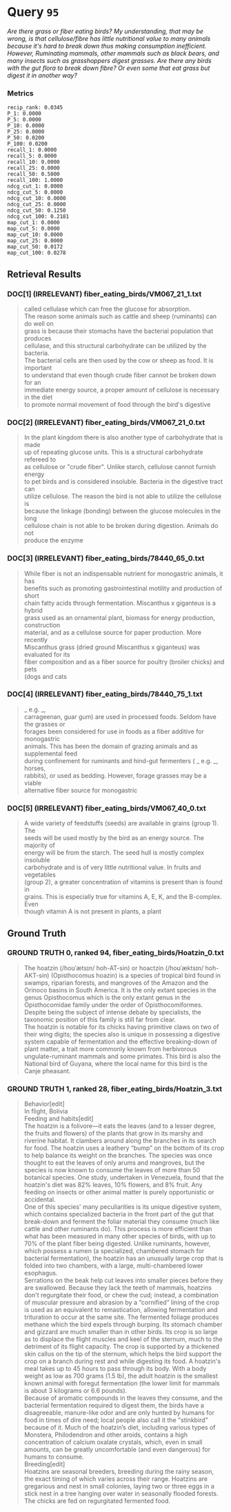 # Query `95`

*Are there grass or fiber eating birds?
My understanding, that may be wrong, is that cellulose/fibre has little nutritional value to many animals because it's hard to break down thus making consumption inefficient. However, Ruminating mammals, other mammals such as black bears, and many insects such as grasshoppers digest grasses.
Are there any birds with the gut flora to break down fibre? Or even some that eat grass but digest it in another way?*

### Metrics

```
recip_rank: 0.0345
P_1: 0.0000
P_5: 0.0000
P_10: 0.0000
P_25: 0.0000
P_50: 0.0200
P_100: 0.0200
recall_1: 0.0000
recall_5: 0.0000
recall_10: 0.0000
recall_25: 0.0000
recall_50: 0.5000
recall_100: 1.0000
ndcg_cut_1: 0.0000
ndcg_cut_5: 0.0000
ndcg_cut_10: 0.0000
ndcg_cut_25: 0.0000
ndcg_cut_50: 0.1250
ndcg_cut_100: 0.2181
map_cut_1: 0.0000
map_cut_5: 0.0000
map_cut_10: 0.0000
map_cut_25: 0.0000
map_cut_50: 0.0172
map_cut_100: 0.0278
```

## Retrieval Results

### DOC[1] (IRRELEVANT) fiber_eating_birds/VM067_21_1.txt
> called cellulase which can free the glucose for absorption.<br>The reason some animals such as cattle and sheep (ruminants) can do well on<br>grass is because their stomachs have the bacterial population that produces<br>cellulase, and this structural carbohydrate can be utilized by the bacteria.<br>The bacterial cells are then used by the cow or sheep as food. It is important<br>to understand that even though crude fiber cannot be broken down for an<br>immediate energy source, a proper amount of cellulose is necessary in the diet<br>to promote normal movement of food through the bird's digestive

### DOC[2] (IRRELEVANT) fiber_eating_birds/VM067_21_0.txt
> In the plant kingdom there is also another type of carbohydrate that is made<br>up of repeating glucose units. This is a structural carbohydrate refereed to<br>as cellulose or "crude fiber". Unlike starch, cellulose cannot furnish energy<br>to pet birds and is considered insoluble. Bacteria in the digestive tract can<br>utilize cellulose. The reason the bird is not able to utilize the cellulose is<br>because the linkage (bonding) between the glucose molecules in the long<br>cellulose chain is not able to be broken during digestion. Animals do not<br>produce the enzyme

### DOC[3] (IRRELEVANT) fiber_eating_birds/78440_65_0.txt
> While fiber is not an indispensable nutrient for monogastric animals, it has<br>benefits such as promoting gastrointestinal motility and production of short<br>chain fatty acids through fermentation. Miscanthus x giganteus is a hybrid<br>grass used as an ornamental plant, biomass for energy production, construction<br>material, and as a cellulose source for paper production. More recently<br>Miscanthus grass (dried ground Miscanthus x giganteus) was evaluated for its<br>fiber composition and as a fiber source for poultry (broiler chicks) and pets<br>(dogs and cats

### DOC[4] (IRRELEVANT) fiber_eating_birds/78440_75_1.txt
> _ e.g.  _,<br>carrageenan, guar gum) are used in processed foods. Seldom have the grasses or<br>forages been considered for use in foods as a fiber additive for monogastric<br>animals. This has been the domain of grazing animals and as supplemental feed<br>during confinement for ruminants and hind-gut fermenters ( _ e.g.  _, horses,<br>rabbits), or used as bedding. However, forage grasses may be a viable<br>alternative fiber source for monogastric

### DOC[5] (IRRELEVANT) fiber_eating_birds/VM067_40_0.txt
> A wide variety of feedstuffs (seeds) are available in grains (group 1). The<br>seeds will be used mostly by the bird as an energy source. The majority of<br>energy will be from the starch. The seed hull is mostly complex insoluble<br>carbohydrate and is of very little nutritional value. In fruits and vegetables<br>(group 2), a greater concentration of vitamins is present than is found in<br>grains. This is especially true for vitamins A, E, K, and the B-complex. Even<br>though vitamin A is not present in plants, a plant


## Ground Truth

### GROUND TRUTH 0, ranked 94, fiber_eating_birds/Hoatzin_0.txt
> The hoatzin (/hoʊˈætsɪn/ hoh-AT-sin) or hoactzin (/hoʊˈæktsɪn/ hoh-AKT-sin) (Opisthocomus hoazin) is a species of tropical bird found in swamps, riparian forests, and mangroves of the Amazon and the Orinoco basins in South America. It is the only extant species in the genus Opisthocomus which is the only extant genus in the Opisthocomidae family under the order of Opisthocomiformes. Despite being the subject of intense debate by specialists, the taxonomic position of this family is still far from clear.<br>The hoatzin is notable for its chicks having primitive claws on two of their wing digits; the species also is unique in possessing a digestive system capable of fermentation and the effective breaking-down of plant matter, a trait more commonly known from herbivorous ungulate-ruminant mammals and some primates. This bird is also the National bird of Guyana, where the local name for this bird is the Canje pheasant.

### GROUND TRUTH 1, ranked 28, fiber_eating_birds/Hoatzin_3.txt
> Behavior[edit]<br>In flight, Bolivia<br>Feeding and habits[edit]<br>The hoatzin is a folivore—it eats the leaves (and to a lesser degree, the fruits and flowers) of the plants that grow in its marshy and riverine habitat. It clambers around along the branches in its search for food. The hoatzin uses a leathery “bump” on the bottom of its crop to help balance its weight on the branches. The species was once thought to eat the leaves of only arums and mangroves, but the species is now known to consume the leaves of more than 50 botanical species. One study, undertaken in Venezuela, found that the hoatzin's diet was 82% leaves, 10% flowers, and 8% fruit. Any feeding on insects or other animal matter is purely opportunistic or accidental.<br>One of this species' many peculiarities is its unique digestive system, which contains specialized bacteria in the front part of the gut that break-down and ferment the foliar material they consume (much like cattle and other ruminants do). This process is more efficient than what has been measured in many other species of birds, with up to 70% of the plant fiber being digested. Unlike ruminants, however, which possess a rumen (a specialized, chambered stomach for bacterial fermentation), the hoatzin has an unusually large crop that is folded into two chambers, with a large, multi-chambered lower esophagus.<br>Serrations on the beak help cut leaves into smaller pieces before they are swallowed. Because they lack the teeth of mammals, hoatzins don't regurgitate their food, or chew the cud; instead, a combination of muscular pressure and abrasion by a “cornified” lining of the crop is used as an equivalent to remastication, allowing fermentation and trituration to occur at the same site. The fermented foliage produces methane which the bird expels through burping. Its stomach chamber and gizzard are much smaller than in other birds. Its crop is so large as to displace the flight muscles and keel of the sternum, much to the detriment of its flight capacity. The crop is supported by a thickened skin callus on the tip of the sternum, which helps the bird support the crop on a branch during rest and while digesting its food. A hoatzin's meal takes up to 45 hours to pass through its body.  With a body weight as low as 700 grams (1.5 lb), the adult hoatzin is the smallest known animal with foregut fermentation (the lower limit for mammals is about 3 kilograms or 6.6 pounds).<br>Because of aromatic compounds in the leaves they consume, and the bacterial fermentation required to digest them, the birds have a disagreeable, manure-like odor and are only hunted by humans for food in times of dire need; local people also call it the "stinkbird" because of it. Much of the hoatzin’s diet, including various types of Monstera, Philodendron and other aroids, contains a high concentration of calcium oxalate crystals, which, even in small amounts, can be greatly uncomfortable (and even dangerous) for humans to consume.<br>Breeding[edit]<br>Hoatzins are seasonal breeders, breeding during the rainy season, the exact timing of which varies across their range. Hoatzins are gregarious and nest in small colonies, laying two or three eggs in a stick nest in a tree hanging over water in seasonally flooded forests. The chicks are fed on regurgitated fermented food.
